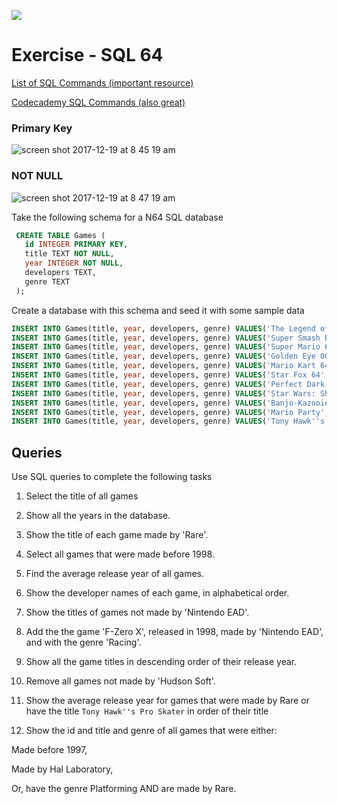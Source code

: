 ![](http://i.giphy.com/KMrye8vZpv6py.gif)

# Exercise - SQL 64


[List of SQL Commands (important resource)](https://www.w3schools.com/sql/default.asp)


[Codecademy SQL Commands (also great)](https://www.codecademy.com/articles/sql-commands?r=master)

### Primary Key
![screen shot 2017-12-19 at 8 45 19 am](https://user-images.githubusercontent.com/6153182/34159939-111e3534-e499-11e7-8dc0-dc981518e0f1.png)

### NOT NULL
![screen shot 2017-12-19 at 8 47 19 am](https://user-images.githubusercontent.com/6153182/34160006-45f99a28-e499-11e7-9c45-960928c629ce.png)

Take the following schema for a N64 SQL database

``` SQL
 CREATE TABLE Games (
   id INTEGER PRIMARY KEY,
   title TEXT NOT NULL,
   year INTEGER NOT NULL,
   developers TEXT,
   genre TEXT
 );
```
Create a database with this schema and seed it with some sample data

```SQL
INSERT INTO Games(title, year, developers, genre) VALUES('The Legend of Zelda: The Ocarina of Time', 1998, 'Nintendo EAD', 'Action-Adventure');
INSERT INTO Games(title, year, developers, genre) VALUES('Super Smash Bros.', 1999, 'Hal Laboratory', 'Fighting');
INSERT INTO Games(title, year, developers, genre) VALUES('Super Mario 64', 1996, 'Nintendo EAD', 'Platforming');
INSERT INTO Games(title, year, developers, genre) VALUES('Golden Eye 007', 1997, 'Rare', 'First-Person Shooter');
INSERT INTO Games(title, year, developers, genre) VALUES('Mario Kart 64', 1996, 'Nintendo EAD', 'Racing');
INSERT INTO Games(title, year, developers, genre) VALUES('Star Fox 64', 1997, 'Nintendo EAD', 'Rail/Scrolling Shooter');
INSERT INTO Games(title, year, developers, genre) VALUES('Perfect Dark', 2000, 'Rare', 'First-Person Shooter');
INSERT INTO Games(title, year, developers, genre) VALUES('Star Wars: Shadow of the Empire', 1996, 'Lucas Arts', 'Action');
INSERT INTO Games(title, year, developers, genre) VALUES('Banjo-Kazooie', 1998, 'Rare', 'Platforming');
INSERT INTO Games(title, year, developers, genre) VALUES('Mario Party', 1998, 'Hudson Soft', 'Party Game');
INSERT INTO Games(title, year, developers, genre) VALUES('Tony Hawk''s Pro Skater' , 1996, 'Neversoft', 'Extreme Sports');
```

## Queries

Use SQL queries to complete the following tasks

1. Select the title of all games

2. Show all the years in the database.

3. Show the title of each game made by 'Rare'.

4. Select all games that were made before 1998.

5. Find the average release year of all games.

6. Show the developer names of each game, in alphabetical order.

7. Show the titles of games not made by 'Nintendo EAD'.

8. Add the the game 'F-Zero X', released in 1998, made by 'Nintendo EAD', and with the genre 'Racing'.

9. Show all the game titles in descending order of their release year.

10. Remove all games not made by 'Hudson Soft'.

11. Show the average release year for games that were made by Rare or have the title `Tony Hawk''s Pro Skater` in order of their title

12. Show the id and title and genre of all games that were either:

  Made before 1997,

  Made by Hal Laboratory,

  Or, have the genre Platforming AND are made by Rare.

